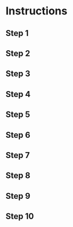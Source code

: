 # Instructions

## Step 1

## Step 2

## Step 3

## Step 4

## Step 5

## Step 6

## Step 7

## Step 8

## Step 9

## Step 10